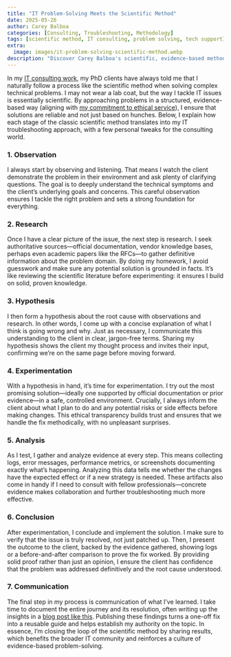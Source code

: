 ```yaml
---
title: "IT Problem-Solving Meets the Scientific Method"
date: 2025-05-26
author: Carey Balboa
categories: [Consulting, Troubleshooting, Methodology]
tags: [scientific method, IT consulting, problem solving, tech support]
extra:
  image: images/it-problem-solving-scientific-method.webp
description: "Discover Carey Balboa's scientific, evidence-based method for IT consulting and complex problem-solving, ensuring reliable and effective tech solutions."
---
```


In my [IT consulting work](/services/), my PhD clients have always told me that I naturally follow a process like the scientific method when solving complex technical problems. I may not wear a lab coat, but the way I tackle IT issues is essentially scientific. By approaching problems in a structured, evidence-based way (aligning with [my commitment to ethical service](/about/)), I ensure that solutions are reliable and not just based on hunches. Below, I explain how each stage of the classic scientific method translates into my IT troubleshooting approach, with a few personal tweaks for the consulting world.

### 1. Observation

I always start by observing and listening. That means I watch the client demonstrate the problem in their environment and ask plenty of clarifying questions. The goal is to deeply understand the technical symptoms and the client’s underlying goals and concerns. This careful observation ensures I tackle the right problem and sets a strong foundation for everything.

### 2. Research

Once I have a clear picture of the issue, the next step is research. I seek authoritative sources—official documentation, vendor knowledge bases, perhaps even academic papers like the RFCs—to gather definitive information about the problem domain. By doing my homework, I avoid guesswork and make sure any potential solution is grounded in facts. It’s like reviewing the scientific literature before experimenting: it ensures I build on solid, proven knowledge.

### 3. Hypothesis

I then form a hypothesis about the root cause with observations and research. In other words, I come up with a concise explanation of what I think is going wrong and why. Just as necessary, I communicate this understanding to the client in clear, jargon-free terms. Sharing my hypothesis shows the client my thought process and invites their input, confirming we’re on the same page before moving forward.

### 4. Experimentation

With a hypothesis in hand, it’s time for experimentation. I try out the most promising solution—ideally one supported by official documentation or prior evidence—in a safe, controlled environment. Crucially, I always inform the client about what I plan to do and any potential risks or side effects before making changes. This ethical transparency builds trust and ensures that we handle the fix methodically, with no unpleasant surprises.

### 5. Analysis

As I test, I gather and analyze evidence at every step. This means collecting logs, error messages, performance metrics, or screenshots documenting exactly what’s happening. Analyzing this data tells me whether the changes have the expected effect or if a new strategy is needed. These artifacts also come in handy if I need to consult with fellow professionals—concrete evidence makes collaboration and further troubleshooting much more effective.

### 6. Conclusion

After experimentation, I conclude and implement the solution. I make sure to verify that the issue is truly resolved, not just patched up. Then, I present the outcome to the client, backed by the evidence gathered, showing logs or a before-and-after comparison to prove the fix worked. By providing solid proof rather than just an opinion, I ensure the client has confidence that the problem was addressed definitively and the root cause understood.

### 7. Communication

The final step in my process is communication of what I’ve learned. I take time to document the entire journey and its resolution, often writing up the insights in a [blog post like this](/blog/). Publishing these findings turns a one-off fix into a reusable guide and helps establish my authority on the topic. In essence, I’m closing the loop of the scientific method by sharing results, which benefits the broader IT community and reinforces a culture of evidence-based problem-solving.
